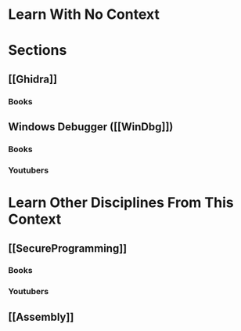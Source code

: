 # Learn With No Context 
# Sections
## [[Ghidra]]
### Books
## Windows Debugger ([[WinDbg]])
### Books
### Youtubers
# Learn Other Disciplines From This Context
## [[SecureProgramming]]
### Books
### Youtubers

## [[Assembly]]